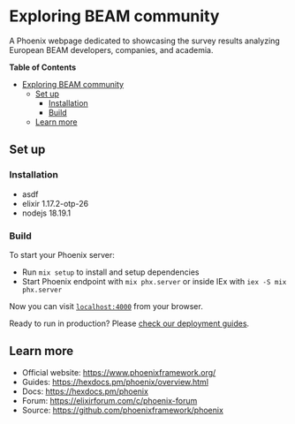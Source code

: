 # Exploring BEAM community

A Phoenix webpage dedicated to showcasing the survey results analyzing European BEAM developers, companies, and academia.

**Table of Contents**
- [Exploring BEAM community](#exploring-beam-community)
  - [Set up](#set-up)
    - [Installation](#installation)
    - [Build](#build)
  - [Learn more](#learn-more)

## Set up

### Installation

- asdf
- elixir 1.17.2-otp-26  
- nodejs 18.19.1

### Build

To start your Phoenix server:

- Run `mix setup` to install and setup dependencies
- Start Phoenix endpoint with `mix phx.server` or inside IEx with `iex -S mix phx.server`

Now you can visit [`localhost:4000`](http://localhost:4000) from your browser.

Ready to run in production? Please [check our deployment guides](https://hexdocs.pm/phoenix/deployment.html).

## Learn more

- Official website: https://www.phoenixframework.org/
- Guides: https://hexdocs.pm/phoenix/overview.html
- Docs: https://hexdocs.pm/phoenix
- Forum: https://elixirforum.com/c/phoenix-forum
- Source: https://github.com/phoenixframework/phoenix

